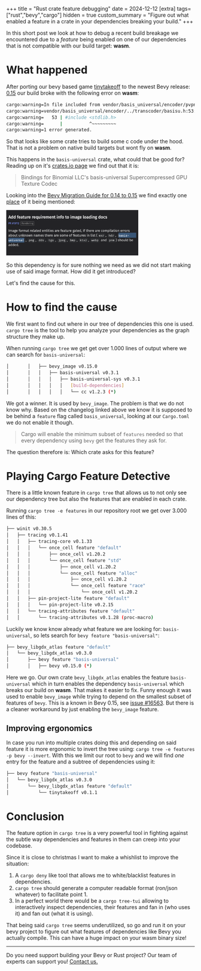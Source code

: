 +++
title = "Rust crate feature debugging"
date = 2024-12-12
[extra]
tags=["rust","bevy","cargo"] 
hidden = true
custom_summary = "Figure out what enabled a feature in a crate in your dependencies breaking your build."
+++

In this short post we look at how to debug a recent build breakage we encountered due to a *feature* being enabled on one of our dependencies that is not compatible with our build target: **wasm**.

# What happened

After porting our bevy based game [tinytakeoff](https://tinytakeoff.com) to the newest Bevy release: [0.15](https://bevyengine.org/news/bevy-0-15/) our build broke with the following error on **wasm**:

```sh
cargo:warning=In file included from vendor/basis_universal/encoder/pvpngreader.cpp:14:
cargo:warning=vendor/basis_universal/encoder/../transcoder/basisu.h:53:10: fatal error: 'stdlib.h' file not found
cargo:warning=   53 | #include <stdlib.h>
cargo:warning=      |          ^~~~~~~~~~
cargo:warning=1 error generated.
```

So that looks like some crate tries to build some c code under the hood. That is not a problem on native build targets but wont fly on **wasm**. 

This happens in the `basis-universal` crate, what could that be good for? Reading up on it's [crates.io page](https://crates.io/crates/basis-universal) we find out that it is:

> Bindings for Binomial LLC's basis-universal Supercompressed GPU Texture Codec

Looking into the [Bevy Migration Guide for 0.14 to 0.15](https://bevyengine.org/learn/migration-guides/0-14-to-0-15) we find exactly one [place](https://bevyengine.org/learn/migration-guides/0-14-to-0-15/#add-feature-requirement-info-to-image-loading-docs) of it being mentioned: 

<img src="screen1.png" alt="changelog screenshot" class="centered" style="max-width: 70%"/>

So this dependency is for sure nothing we need as we did not start making use of said image format. How did it get introduced?

Let's find the cause for this.

# How to find the cause

We first want to find out where in our tree of dependencies this one is used. `cargo tree` is the tool to help you analyze your dependencies as the graph structure they make up. 

When running `cargo tree` we get get over 1.000 lines of output where we can search for `basis-universal`:

```sh
│       │   ├── bevy_image v0.15.0
│       │   │   ├── basis-universal v0.3.1
│       │   │   │   ├── basis-universal-sys v0.3.1
│       │   │   │   │   [build-dependencies]
│       │   │   │   │   └── cc v1.2.3 (*)
```

We got a winner. It is used by `bevy_image`. The problem is that we do not know why. Based on the changelog linked above we know it is supposed to be behind a `feature` flag called `basis_universal`, looking at our `Cargo.toml` we do not enable it though.

> Cargo will enable the minimum subset of `features` needed so that every dependency using `bevy` get the features they ask for.

The question therefore is: Which crate asks for this feature?

# Playing Cargo Feature Detective

There is a little known feature in `cargo tree` that allows us to not only see our dependency tree but also the features that are enabled in each crate. 

Running `cargo tree -e features` in our repository root we get over 3.000 lines of this:

```sh
├── winit v0.30.5
│   ├── tracing v0.1.41
│   │   ├── tracing-core v0.1.33
│   │   │   └── once_cell feature "default"
│   │   │       ├── once_cell v1.20.2
│   │   │       └── once_cell feature "std"
│   │   │           ├── once_cell v1.20.2
│   │   │           └── once_cell feature "alloc"
│   │   │               ├── once_cell v1.20.2
│   │   │               └── once_cell feature "race"
│   │   │                   └── once_cell v1.20.2
│   │   ├── pin-project-lite feature "default"
│   │   │   └── pin-project-lite v0.2.15
│   │   └── tracing-attributes feature "default"
│   │       └── tracing-attributes v0.1.28 (proc-macro)
```

Luckily we know know already what feature we are looking for: `basis-universal`, so lets search for `bevy feature "basis-universal"`:

```sh
├── bevy_libgdx_atlas feature "default"
│   └── bevy_libgdx_atlas v0.3.0
│       ├── bevy feature "basis-universal"
│       │   ├── bevy v0.15.0 (*)
```

Here we go. Our own crate `bevy_libgdx_atlas` enables the feature `basis-universal` which in turn enables the dependency `basis-universal` which breaks our build on **wasm**. That makes it easier to fix. Funny enough it was used to enable `bevy_image` while trying to depend on the smallest subset of features of `bevy`. This is a known in Bevy 0.15, see [issue #16563](https://github.com/bevyengine/bevy/issues/16563). But there is a cleaner workaround by just enabling the `bevy_image` feature.

## Improving ergonomics

In case you run into multiple crates doing this and depending on said feature it is more ergonomic to invert the tree using: `cargo tree -e features -p bevy --invert`.
With this we limit our root to `bevy` and we will find *one* entry for the feature and a subtree of dependencies using it:

```sh
├── bevy feature "basis-universal"
│   └── bevy_libgdx_atlas v0.3.0
│       └── bevy_libgdx_atlas feature "default"
│           └── tinytakeoff v0.1.1
```

# Conclusion

The feature option in `cargo tree` is a very powerful tool in fighting against the subtle way dependencies and features in them can creep into your codebase.

Since it is close to christmas I want to make a whishlist to improve the situation:

1. A `cargo deny` like tool that allows me to white/blacklist features in dependencies.
2. `cargo tree` should generate a computer readable format (ron/json whatever) to facilitate point 1.
3. In a perfect world there would be a `cargo tree-tui` allowing to interactively inspect dependencies, their features and fan in (who uses it) and fan out (what it is using).

That being said `cargo tree` seems underutilized, so go and run it on your bevy project to figure out what features of dependencies like Bevy you actually compile. This can have a huge impact on your wasm binary size!

---

Do you need support building your Bevy or Rust project? Our team of experts can support you! [Contact us.](@/contact.md)